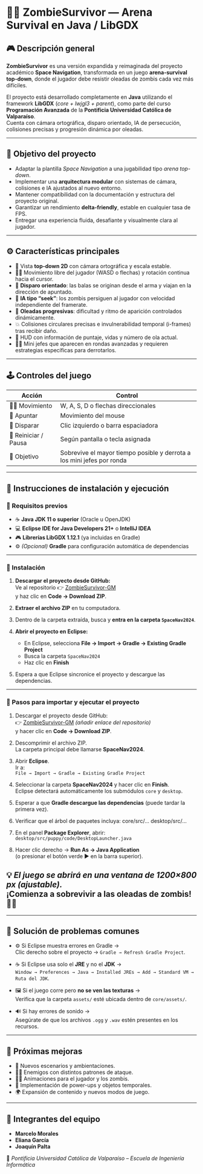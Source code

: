# 🧟‍♂️ **ZombieSurvivor — Arena Survival en Java / LibGDX**

## 🎮 Descripción general

**ZombieSurvivor** es una versión expandida y reimaginada del proyecto académico **Space Navigation**, transformada en un juego **arena-survival top-down**, donde el jugador debe resistir oleadas de zombis cada vez más difíciles.

El proyecto está desarrollado completamente en **Java** utilizando el framework **LibGDX** (*core + lwjgl3 + parent*), como parte del curso **Programación Avanzada** de la **Pontificia Universidad Católica de Valparaíso**.  
Cuenta con cámara ortográfica, disparo orientado, IA de persecución, colisiones precisas y progresión dinámica por oleadas.

---

## 🎯 Objetivo del proyecto

- Adaptar la plantilla *Space Navigation* a una jugabilidad tipo *arena top-down*.  
- Implementar una **arquitectura modular** con sistemas de cámara, colisiones e IA ajustados al nuevo entorno.  
- Mantener compatibilidad con la documentación y estructura del proyecto original.  
- Garantizar un rendimiento **delta-friendly**, estable en cualquier tasa de FPS.  
- Entregar una experiencia fluida, desafiante y visualmente clara al jugador.

---

## ⚙️ Características principales

- 🔭 Vista **top-down 2D** con cámara ortográfica y escala estable.  
- 🧍‍♂️ Movimiento libre del jugador (WASD o flechas) y rotación continua hacia el cursor.  
- 🔫 **Disparo orientado**: las balas se originan desde el arma y viajan en la dirección de apuntado.  
- 🧠 **IA tipo “seek”**: los zombis persiguen al jugador con velocidad independiente del framerate.  
- 🌊 **Oleadas progresivas**: dificultad y ritmo de aparición controlados dinámicamente.  
- 💥 Colisiones circulares precisas e invulnerabilidad temporal (i-frames) tras recibir daño.  
- 🧾 HUD con información de puntaje, vidas y número de ola actual.  
- 🧟‍♀️ Mini jefes que aparecen en rondas avanzadas y requieren estrategias específicas para derrotarlos.

---

## 🕹️ Controles del juego

| Acción | Control |
|--------|----------|
| 🧍‍♂️ Movimiento | W, A, S, D o flechas direccionales |
| 🎯 Apuntar | Movimiento del mouse |
| 🔫 Disparar | Clic izquierdo o barra espaciadora |
| 🔁 Reiniciar / Pausa | Según pantalla o tecla asignada |
| 🎯 Objetivo | Sobrevive el mayor tiempo posible y derrota a los mini jefes por ronda |

---

## 💾 Instrucciones de instalación y ejecución

### 🧱 Requisitos previos

- ☕ **Java JDK 11 o superior** (Oracle u OpenJDK)  
- 💻 **Eclipse IDE for Java Developers 21+** o **IntelliJ IDEA**  
- 🎮 **Librerías LibGDX 1.12.1** (ya incluidas en Gradle)  
- ⚙️ *(Opcional)* **Gradle** para configuración automática de dependencias  

---

### 🔸 Instalación

1. **Descargar el proyecto desde GitHub:**  
   Ve al repositorio 👉 [ZombieSurvivor-GM](https://github.com/marselomorales/ZombieSurvivor-GM)  
   y haz clic en **Code → Download ZIP**.

2. **Extraer el archivo ZIP** en tu computadora.

3. Dentro de la carpeta extraída, busca y **entra en la carpeta `SpaceNav2024`**.

4. **Abrir el proyecto en Eclipse:**
   - En Eclipse, selecciona **File → Import → Gradle → Existing Gradle Project**
   - Busca la carpeta `SpaceNav2024`
   - Haz clic en **Finish**

5. Espera a que Eclipse sincronice el proyecto y descargue las dependencias.

---

### 🚀 Pasos para importar y ejecutar el proyecto

1. Descargar el proyecto desde GitHub:  
   👉 [ZombieSurvivor-GM](https://github.com/) *(añadir enlace del repositorio)*  
   y hacer clic en **Code → Download ZIP**.

2. Descomprimir el archivo ZIP.  
   La carpeta principal debe llamarse **SpaceNav2024**.

3. Abrir **Eclipse**.  
   Ir a:  
   `File → Import → Gradle → Existing Gradle Project`

4. Seleccionar la carpeta **SpaceNav2024** y hacer clic en **Finish**.  
   Eclipse detectará automáticamente los submódulos `core` y `desktop`.

5. Esperar a que **Gradle descargue las dependencias** (puede tardar la primera vez).

6. Verificar que el árbol de paquetes incluya:
   core/src/...
desktop/src/...

7. En el panel **Package Explorer**, abrir:  
`desktop/src/puppy/code/DesktopLauncher.java`

8. Hacer clic derecho → **Run As → Java Application**  
(o presionar el botón verde ▶ en la barra superior).

💡 *El juego se abrirá en una ventana de 1200×800 px (ajustable).*  
¡Comienza a sobrevivir a las oleadas de zombis! 🧟🔥 
---

---

## 🧠 Solución de problemas comunes

- ⚙️ Si Eclipse muestra errores en Gradle →  
Clic derecho sobre el proyecto → `Gradle → Refresh Gradle Project`.

- ☕ Si Eclipse usa solo el **JRE** y no el **JDK** →  
`Window → Preferences → Java → Installed JREs → Add → Standard VM → Ruta del JDK`.

- 🖼️ Si el juego corre pero **no se ven las texturas** →  
Verifica que la carpeta `assets/` esté ubicada dentro de `core/assets/`.

- 🔊 Si hay errores de sonido →  
Asegúrate de que los archivos `.ogg` y `.wav` estén presentes en los recursos.

---

## 🚀 Próximas mejoras

- 🧩 Nuevos escenarios y ambientaciones.  
- 🧟‍♂️ Enemigos con distintos patrones de ataque.  
- 🏃‍♂️ Animaciones para el jugador y los zombis.  
- 💎 Implementación de power-ups y objetos temporales.  
- 🌍 Expansión de contenido y nuevos modos de juego.

---

## 👥 Integrantes del equipo

- **Marcelo Morales**  
- **Eliana García**  
- **Joaquín Palta**

📘 *Pontificia Universidad Católica de Valparaíso – Escuela de Ingeniería Informática*  
